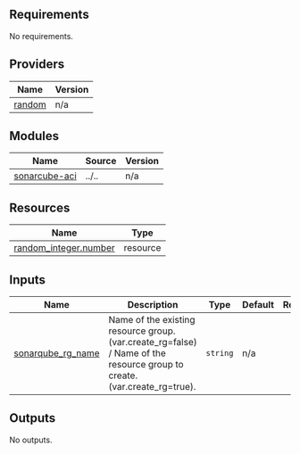 <!-- BEGIN_TF_DOCS -->
## Requirements

No requirements.

## Providers

| Name | Version |
|------|---------|
| <a name="provider_random"></a> [random](#provider\_random) | n/a |

## Modules

| Name | Source | Version |
|------|--------|---------|
| <a name="module_sonarcube-aci"></a> [sonarcube-aci](#module\_sonarcube-aci) | ../.. | n/a |

## Resources

| Name | Type |
|------|------|
| [random_integer.number](https://registry.terraform.io/providers/hashicorp/random/latest/docs/resources/integer) | resource |

## Inputs

| Name | Description | Type | Default | Required |
|------|-------------|------|---------|:--------:|
| <a name="input_sonarqube_rg_name"></a> [sonarqube\_rg\_name](#input\_sonarqube\_rg\_name) | Name of the existing resource group. (var.create\_rg=false) / Name of the resource group to create. (var.create\_rg=true). | `string` | n/a | yes |

## Outputs

No outputs.
<!-- END_TF_DOCS -->